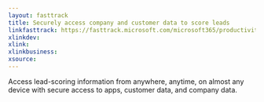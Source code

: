 ```yaml
---
layout: fasttrack
title: Securely access company and customer data to score leads
linkfasttrack: https://fasttrack.microsoft.com/microsoft365/productivitylibrary/Securely-access-company-and-customer-data-to-score-leads 
xlinkdev: 
xlink: 
xlinkbusiness: 
xsource: 
---
```

Access lead-scoring information from anywhere, anytime, on almost any device with secure access to apps, customer data, and company data.